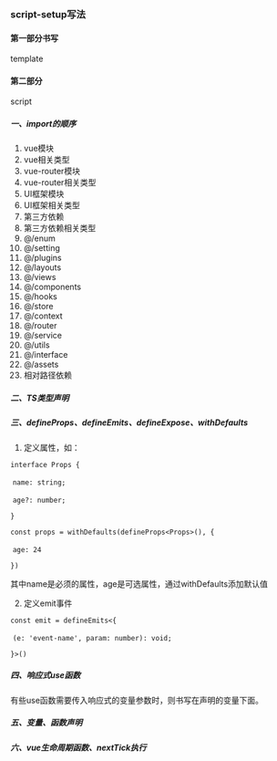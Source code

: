 ### script-setup写法

#### 第一部分书写

template

#### 第二部分

script

##### 一、import的顺序

1. vue模块
2. vue相关类型
3. vue-router模块
4. vue-router相关类型
5. UI框架模块
6. UI框架相关类型
7. 第三方依赖
8. 第三方依赖相关类型
9. @/enum
10. @/setting
11. @/plugins
12. @/layouts
13. @/views
14. @/components
15. @/hooks
16. @/store
17. @/context
18. @/router
19. @/service
20. @/utils
21. @/interface
22. @/assets
23. 相对路径依赖

##### 二、TS类型声明

##### 三、defineProps、defineEmits、defineExpose、withDefaults

1. 定义属性，如：

`interface Props {`

​	`name: string;`

​	`age?: number;`

`}`

`const props = withDefaults(defineProps<Props>(), {`

​	`age: 24`

`})`

其中name是必须的属性，age是可选属性，通过withDefaults添加默认值

2. 定义emit事件

`const emit = defineEmits<{`

​	`(e: 'event-name', param: number): void;`

`}>()`

##### 四、响应式use函数

有些use函数需要传入响应式的变量参数时，则书写在声明的变量下面。

##### 五、变量、函数声明

##### 六、vue生命周期函数、nextTick执行
